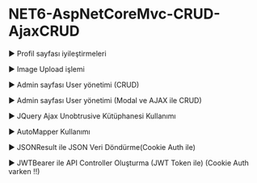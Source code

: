 # NET6-AspNetCoreMvc-CRUD-AjaxCRUD
► Profil sayfası iyileştirmeleri

► Image Upload işlemi

► Admin sayfası User yönetimi (CRUD)

► Admin sayfası User yönetimi (Modal ve AJAX ile CRUD) 

► JQuery Ajax Unobtrusive Kütüphanesi Kullanımı

► AutoMapper Kullanımı 

► JSONResult ile JSON Veri Döndürme(Cookie Auth ile)

► JWTBearer ile API Controller Oluşturma (JWT Token ile) (Cookie Auth varken !!)
